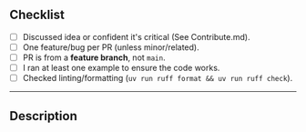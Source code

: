 ## Checklist

- [ ] Discussed idea or confident it's critical (See Contribute.md).
- [ ] One feature/bug per PR (unless minor/related).
- [ ] PR is from a **feature branch**, not `main`.
- [ ] I ran at least one example to ensure the code works.
- [ ] Checked linting/formatting (`uv run ruff format && uv run ruff check`).

---

## Description

<!-- Short description of the feature/bug this PR resolve; Optional: Closes #123 -->
